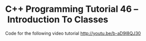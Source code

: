 C++ Programming Tutorial 46 – Introduction To Classes
=====================================================

Code for the following video tutorial http://youtu.be/b-aD9I8QJ30
